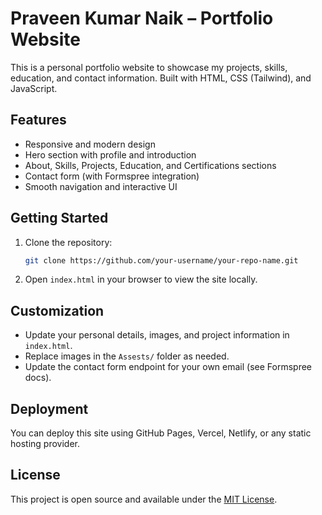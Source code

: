 # Praveen Kumar Naik – Portfolio Website

This is a personal portfolio website to showcase my projects, skills, education, and contact information. Built with HTML, CSS (Tailwind), and JavaScript.

## Features
- Responsive and modern design
- Hero section with profile and introduction
- About, Skills, Projects, Education, and Certifications sections
- Contact form (with Formspree integration)
- Smooth navigation and interactive UI

## Getting Started
1. Clone the repository:
   ```bash
   git clone https://github.com/your-username/your-repo-name.git
   ```
2. Open `index.html` in your browser to view the site locally.

## Customization
- Update your personal details, images, and project information in `index.html`.
- Replace images in the `Assests/` folder as needed.
- Update the contact form endpoint for your own email (see Formspree docs).

## Deployment
You can deploy this site using GitHub Pages, Vercel, Netlify, or any static hosting provider.

## License
This project is open source and available under the [MIT License](LICENSE).
